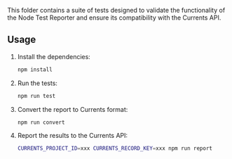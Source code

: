 This folder contains a suite of tests designed to validate the functionality of the Node Test Reporter and ensure its compatibility with the Currents API.

## Usage

1. Install the dependencies:
   ```bash
   npm install
   ```
2. Run the tests:
   ```bash
   npm run test
   ```
3. Convert the report to Currents format:
   ```bash
   npm run convert
   ```
4. Report the results to the Currents API:
   ```bash
   CURRENTS_PROJECT_ID=xxx CURRENTS_RECORD_KEY=xxx npm run report
   ```
